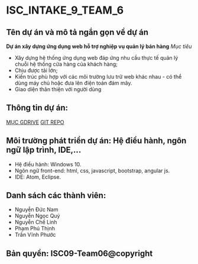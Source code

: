 ﻿# ISC_INTAKE_9_TEAM_6

## Tên dự án và mô tả ngắn gọn về dự án
**Dự án xây dựng ứng dụng web hỗ trợ nghiệp vụ quản lý bán hàng**
*Mục tiêu*
- Xây dựng hệ thống ứng dụng web đáp ứng nhu cầu thực tế quản lý chuỗi hệ thống cửa hàng của khách hàng;
- Chịu được tải lớn;
- Kiến trúc phù hợp với các môi trường lưu trữ web khác nhau - có thể dùng máy chủ hoặc đưa lên điện toán đám mây.
- Giao diện thân thiện với người dùng

## Thông tin dự án:
[MỤC GDRIVE](https://drive.google.com/drive/folders/19U_7OCQ3LLQMETmiBCqtlfDCO4MJp4FL)
[GIT REPO](https://github.com/namgaxilem/ISC_INTAKE_9_TEAM_6.git)

## Môi trường phát triển dự án: Hệ điều hành, ngôn ngữ lập trình, IDE,...
- Hệ điều hành: Windows 10.
- Ngôn ngữ front-end: html, css, javascript, bootstrap, angular js.
- IDE: Atom, Eclipse.

## Danh sách các thành viên:
- Nguyễn Đức Nam
- Nguyễn Ngọc Quý
- Nguyễn Chế Linh
- Phạm Phú Thịnh
- Trần Vĩnh Phước

## Bản quyền: ISC09-Team06@copyright
